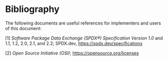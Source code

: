 # Bibliography

The following documents are useful references for implementers and users of this document:

[1] *Software Package Data Exchange (SPDX®) Specification Version 1.0* and  1.1, 1.2, 2.0, 2.1, and 2.2; SPDX.dev, https://spdx.dev/specifications

[2] *Open Source Initiative (OSI)*; https://opensource.org/licenses
